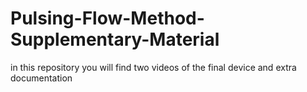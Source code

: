 # Pulsing-Flow-Method-Supplementary-Material
in this repository you will find two videos of the final device and extra documentation
